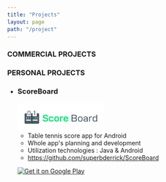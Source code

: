 ```yaml
---
title: "Projects"
layout: page
path: "/project"
---
```


### COMMERCIAL PROJECTS


### PERSONAL PROJECTS

- ### ScoreBoard

    <img src="https://github.com/superbderrick/Blog/blob/master/src/pages/pages/2019-10-03---projects/projects/scoreboard.png" width="200">

    

    -  Table tennis score app for Android
    -  Whole app's planning and development
    -  Utilization technologies : Java & Android
    -  https://github.com/superbderrick/ScoreBoard   


    [![Get it on Google Play](http://developer.android.com/images/brand/en_generic_rgb_wo_60.png)](https://play.google.com/store/apps/details?id=io.github.superbderrick.scoreboard)